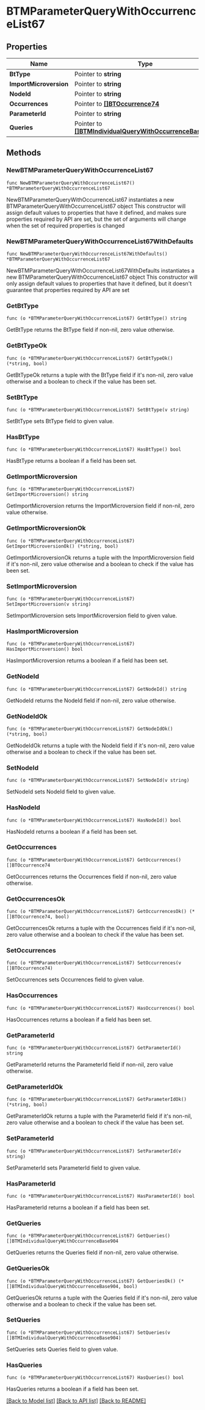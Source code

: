 # BTMParameterQueryWithOccurrenceList67

## Properties

Name | Type | Description | Notes
------------ | ------------- | ------------- | -------------
**BtType** | Pointer to **string** |  | [optional] 
**ImportMicroversion** | Pointer to **string** |  | [optional] 
**NodeId** | Pointer to **string** |  | [optional] 
**Occurrences** | Pointer to [**[]BTOccurrence74**](BTOccurrence74.md) |  | [optional] 
**ParameterId** | Pointer to **string** |  | [optional] 
**Queries** | Pointer to [**[]BTMIndividualQueryWithOccurrenceBase904**](BTMIndividualQueryWithOccurrenceBase904.md) |  | [optional] 

## Methods

### NewBTMParameterQueryWithOccurrenceList67

`func NewBTMParameterQueryWithOccurrenceList67() *BTMParameterQueryWithOccurrenceList67`

NewBTMParameterQueryWithOccurrenceList67 instantiates a new BTMParameterQueryWithOccurrenceList67 object
This constructor will assign default values to properties that have it defined,
and makes sure properties required by API are set, but the set of arguments
will change when the set of required properties is changed

### NewBTMParameterQueryWithOccurrenceList67WithDefaults

`func NewBTMParameterQueryWithOccurrenceList67WithDefaults() *BTMParameterQueryWithOccurrenceList67`

NewBTMParameterQueryWithOccurrenceList67WithDefaults instantiates a new BTMParameterQueryWithOccurrenceList67 object
This constructor will only assign default values to properties that have it defined,
but it doesn't guarantee that properties required by API are set

### GetBtType

`func (o *BTMParameterQueryWithOccurrenceList67) GetBtType() string`

GetBtType returns the BtType field if non-nil, zero value otherwise.

### GetBtTypeOk

`func (o *BTMParameterQueryWithOccurrenceList67) GetBtTypeOk() (*string, bool)`

GetBtTypeOk returns a tuple with the BtType field if it's non-nil, zero value otherwise
and a boolean to check if the value has been set.

### SetBtType

`func (o *BTMParameterQueryWithOccurrenceList67) SetBtType(v string)`

SetBtType sets BtType field to given value.

### HasBtType

`func (o *BTMParameterQueryWithOccurrenceList67) HasBtType() bool`

HasBtType returns a boolean if a field has been set.

### GetImportMicroversion

`func (o *BTMParameterQueryWithOccurrenceList67) GetImportMicroversion() string`

GetImportMicroversion returns the ImportMicroversion field if non-nil, zero value otherwise.

### GetImportMicroversionOk

`func (o *BTMParameterQueryWithOccurrenceList67) GetImportMicroversionOk() (*string, bool)`

GetImportMicroversionOk returns a tuple with the ImportMicroversion field if it's non-nil, zero value otherwise
and a boolean to check if the value has been set.

### SetImportMicroversion

`func (o *BTMParameterQueryWithOccurrenceList67) SetImportMicroversion(v string)`

SetImportMicroversion sets ImportMicroversion field to given value.

### HasImportMicroversion

`func (o *BTMParameterQueryWithOccurrenceList67) HasImportMicroversion() bool`

HasImportMicroversion returns a boolean if a field has been set.

### GetNodeId

`func (o *BTMParameterQueryWithOccurrenceList67) GetNodeId() string`

GetNodeId returns the NodeId field if non-nil, zero value otherwise.

### GetNodeIdOk

`func (o *BTMParameterQueryWithOccurrenceList67) GetNodeIdOk() (*string, bool)`

GetNodeIdOk returns a tuple with the NodeId field if it's non-nil, zero value otherwise
and a boolean to check if the value has been set.

### SetNodeId

`func (o *BTMParameterQueryWithOccurrenceList67) SetNodeId(v string)`

SetNodeId sets NodeId field to given value.

### HasNodeId

`func (o *BTMParameterQueryWithOccurrenceList67) HasNodeId() bool`

HasNodeId returns a boolean if a field has been set.

### GetOccurrences

`func (o *BTMParameterQueryWithOccurrenceList67) GetOccurrences() []BTOccurrence74`

GetOccurrences returns the Occurrences field if non-nil, zero value otherwise.

### GetOccurrencesOk

`func (o *BTMParameterQueryWithOccurrenceList67) GetOccurrencesOk() (*[]BTOccurrence74, bool)`

GetOccurrencesOk returns a tuple with the Occurrences field if it's non-nil, zero value otherwise
and a boolean to check if the value has been set.

### SetOccurrences

`func (o *BTMParameterQueryWithOccurrenceList67) SetOccurrences(v []BTOccurrence74)`

SetOccurrences sets Occurrences field to given value.

### HasOccurrences

`func (o *BTMParameterQueryWithOccurrenceList67) HasOccurrences() bool`

HasOccurrences returns a boolean if a field has been set.

### GetParameterId

`func (o *BTMParameterQueryWithOccurrenceList67) GetParameterId() string`

GetParameterId returns the ParameterId field if non-nil, zero value otherwise.

### GetParameterIdOk

`func (o *BTMParameterQueryWithOccurrenceList67) GetParameterIdOk() (*string, bool)`

GetParameterIdOk returns a tuple with the ParameterId field if it's non-nil, zero value otherwise
and a boolean to check if the value has been set.

### SetParameterId

`func (o *BTMParameterQueryWithOccurrenceList67) SetParameterId(v string)`

SetParameterId sets ParameterId field to given value.

### HasParameterId

`func (o *BTMParameterQueryWithOccurrenceList67) HasParameterId() bool`

HasParameterId returns a boolean if a field has been set.

### GetQueries

`func (o *BTMParameterQueryWithOccurrenceList67) GetQueries() []BTMIndividualQueryWithOccurrenceBase904`

GetQueries returns the Queries field if non-nil, zero value otherwise.

### GetQueriesOk

`func (o *BTMParameterQueryWithOccurrenceList67) GetQueriesOk() (*[]BTMIndividualQueryWithOccurrenceBase904, bool)`

GetQueriesOk returns a tuple with the Queries field if it's non-nil, zero value otherwise
and a boolean to check if the value has been set.

### SetQueries

`func (o *BTMParameterQueryWithOccurrenceList67) SetQueries(v []BTMIndividualQueryWithOccurrenceBase904)`

SetQueries sets Queries field to given value.

### HasQueries

`func (o *BTMParameterQueryWithOccurrenceList67) HasQueries() bool`

HasQueries returns a boolean if a field has been set.


[[Back to Model list]](../README.md#documentation-for-models) [[Back to API list]](../README.md#documentation-for-api-endpoints) [[Back to README]](../README.md)


